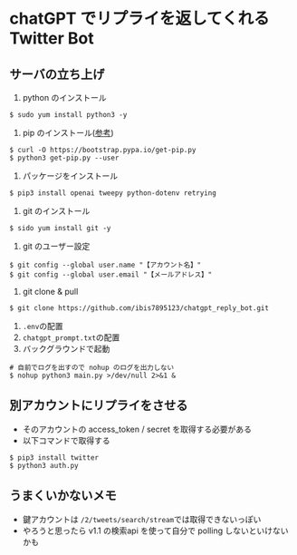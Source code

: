 # chatGPT でリプライを返してくれる Twitter Bot
## サーバの立ち上げ
1. python のインストール
```
$ sudo yum install python3 -y
```
1. pip のインストール([参考](https://docs.aws.amazon.com/ja_jp/elasticbeanstalk/latest/dg/eb-cli3-install-linux.html))
```
$ curl -O https://bootstrap.pypa.io/get-pip.py
$ python3 get-pip.py --user
```
1. パッケージをインストール
```
$ pip3 install openai tweepy python-dotenv retrying
```
1. git のインストール
```
$ sido yum install git -y
```
1. git のユーザー設定
```
$ git config --global user.name "【アカウント名】"
$ git config --global user.email "【メールアドレス】"
```
1. git clone & pull
```
$ git clone https://github.com/ibis7895123/chatgpt_reply_bot.git
```
1. `.env`の配置
1. `chatgpt_prompt.txt`の配置
1. バックグラウンドで起動
```
# 自前でログを出すので nohup のログを出力しない
$ nohup python3 main.py >/dev/null 2>&1 &
```

## 別アカウントにリプライをさせる
- そのアカウントの access_token / secret を取得する必要がある
- 以下コマンドで取得する
```
$ pip3 install twitter
$ python3 auth.py
```

## うまくいかないメモ
- 鍵アカウントは `/2/tweets/search/stream`では取得できないっぽい
- やろうと思ったら v1.1 の検索api を使って自分で polling しないといけないかも